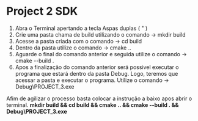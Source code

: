 <h1>Project 2 SDK</h1>

1. Abra o Terminal apertando a tecla Aspas duplas ( " )
2. Crie uma pasta chama de build utilizando o comando -> mkdir build
3. Acesse a pasta criada com o comando -> cd build
4. Dentro da pasta utilize o comando -> cmake ..
5. Aguarde o final do comando anterior e seguida utilize o comando -> cmake --build .
6. Apos a finalização do comando anterior será possivel executar o programa que estará dentro da pasta Debug. Logo, teremos que acessar a pasta e executar o programa. Utilize o comando -> Debug\PROJECT_3.exe 


Afim de agilizar o processo basta colocar a instrução a baixo apos abrir o terminal.
    <b> mkdir build && cd build && cmake .. && cmake --build .  && Debug\PROJECT_3.exe <b>
